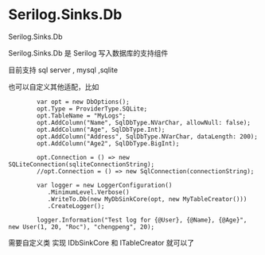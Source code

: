# Serilog.Sinks.Db
Serilog.Sinks.Db


Serilog.Sinks.Db 是 Serilog 写入数据库的支持组件

目前支持 sql server , mysql ,sqlite 

也可以自定义其他适配，比如

            var opt = new DbOptions();
            opt.Type = ProviderType.SQLite;
            opt.TableName = "MyLogs";
            opt.AddColumn("Name", SqlDbType.NVarChar, allowNull: false);
            opt.AddColumn("Age", SqlDbType.Int);
            opt.AddColumn("Address", SqlDbType.NVarChar, dataLength: 200);
            opt.AddColumn("Age2", SqlDbType.BigInt);

            opt.Connection = () => new SQLiteConnection(sqliteConnectionString);
            //opt.Connection = () => new SqlConnection(connectionString);

            var logger = new LoggerConfiguration()
               .MinimumLevel.Verbose()
               .WriteTo.Db(new MyDbSinkCore(opt, new MyTableCreator()))
               .CreateLogger();

            logger.Information("Test log for {@User}, {@Name}, {@Age}", new User(1, 20, "Roc"), "chengpeng", 20);
            
需要自定义类 实现 IDbSinkCore 和 ITableCreator 就可以了

